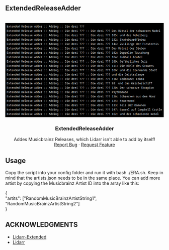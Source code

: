 ## ExtendedReleaseAdder

<br />
<div align="center">
  <a href="https://github.com/Makario1337/ExtendedReleaseAdder">
    <img src="era.png" alt="Logo" width="600" height="300">
  </a>

  <h3 align="center">ExtendedReleaseAdder</h3>

  <p align="center">
    Addes Musicbrainz Releases, which Lidarr isn't able to add by itself!
    <br />
    <a href="https://github.com/Makario1337/ExtendedReleaseAdder/issues">Report Bug</a>
    ·
    <a href="https://github.com/Makario1337/ExtendedReleaseAdder/issues">Request Feature</a>
  </p>
</div>


## Usage
Copy the script into your config folder and run it with bash ./ERA.sh. Keep in mind that the artists.json needs to be in the same place.
You can add more artist by copying the Musicbrainz Artist ID into the array like this:

{ <br>
  "artits": ["RandomMusicBrainzArtistString1", "RandomMusicBrainzArtistString2"] <br>
} <br>

<!-- ACKNOWLEDGMENTS -->
## ACKNOWLEDGMENTS
* [Lidarr-Extended](https://github.com/RandomNinjaAtk/docker-lidarr-extended)
* [Lidarr](https://github.com/Lidarr/Lidarr)


